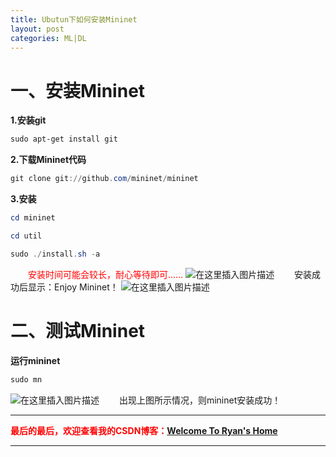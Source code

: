 ```yaml
---
title: Ubutun下如何安装Mininet
layout: post
categories: ML|DL
---
```



# 一、安装Mininet
**1.安装git**

```powershell
sudo apt-get install git
```

**2.下载Mininet代码**

```powershell
git clone git://github.com/mininet/mininet
```

**3.安装**

```powershell
cd mininet
```

```powershell
cd util
```

```powershell
sudo ./install.sh -a
```
&emsp;&emsp;<font color = "red">安装时间可能会较长，耐心等待即可……</font>
![在这里插入图片描述](https://img-blog.csdnimg.cn/04f802d8b3884adb9838d4e124d78d35.jpg?x-oss-process=image/watermark,type_ZHJvaWRzYW5zZmFsbGJhY2s,shadow_50,text_Q1NETiBAUnlhbsK3R8K3S2luZw==,size_1,color_FFFFFF,t_70,g_se,x_16#pic_center)
&emsp;&emsp;安装成功后显示：Enjoy Mininet！
![在这里插入图片描述](https://img-blog.csdnimg.cn/4b2c5c40c7354aa2b0cd5d14cd2cdd0c.jpg?x-oss-process=image/watermark,type_ZHJvaWRzYW5zZmFsbGJhY2s,shadow_50,text_Q1NETiBAUnlhbsK3R8K3S2luZw==,size_1,color_FFFFFF,t_70,g_se,x_16#pic_center)

# 二、测试Mininet
**运行mininet**

```powershell
sudo mn
```
![在这里插入图片描述](https://img-blog.csdnimg.cn/4ad5c86178154d40a42c86ee19c902cb.jpg?x-oss-process=image/watermark,type_ZHJvaWRzYW5zZmFsbGJhY2s,shadow_50,text_Q1NETiBAUnlhbsK3R8K3S2luZw==,size_1,color_FFFFFF,t_70,g_se,x_16#pic_center)
&emsp;&emsp;出现上图所示情况，则mininet安装成功！



---
**<font color="red">最后的最后，欢迎查看我的CSDN博客：</font>[Welcome To Ryan's Home](https://blog.csdn.net/qq_41422448?spm=1010.2135.3001.5343)**

---